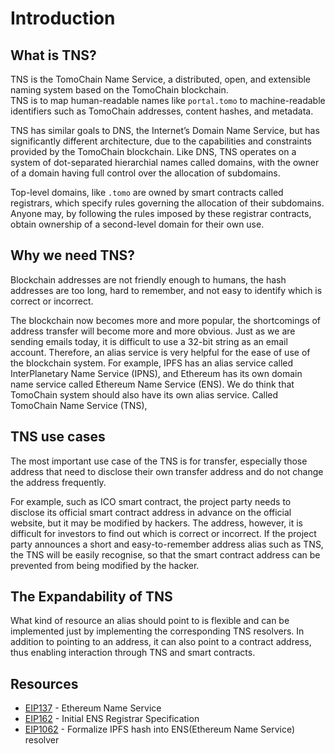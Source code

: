 # Introduction

## What is TNS?
TNS is the TomoChain Name Service, a distributed, open, and extensible naming system based on the TomoChain blockchain.  
TNS is to map human-readable names like `portal.tomo` to machine-readable identifiers such as TomoChain addresses, content hashes, and metadata.

TNS has similar goals to DNS, the Internet’s Domain Name Service, but has significantly different architecture, due to the capabilities and constraints provided by the TomoChain blockchain. Like DNS, TNS operates on a system of dot-separated hierarchial names called domains, with the owner of a domain having full control over the allocation of subdomains.

Top-level domains, like `.tomo` are owned by smart contracts called registrars, which specify rules governing the allocation of their subdomains. Anyone may, by following the rules imposed by these registrar contracts, obtain ownership of a second-level domain for their own use.

## Why we need TNS?
Blockchain addresses are not friendly enough to humans, the hash addresses are too long, hard to remember, and not easy to identify which is correct or incorrect.  

The blockchain now becomes more and more popular, the shortcomings of address transfer will become more and more obvious. Just as we are sending emails today, it is difficult to use a 32-bit string as an email account. Therefore, an alias service is very helpful for the ease of use of the blockchain system. For example, IPFS has an alias service called InterPlanetary Name Service (IPNS), and Ethereum has its own domain name service called Ethereum Name Service (ENS). We do think that TomoChain system should also have its own alias service. Called TomoChain Name Service (TNS),

## TNS use cases
The most important use case of the TNS is for transfer, especially those address that need to disclose their own transfer address and do not change the address frequently.

For example, such as ICO smart contract, the project party needs to disclose its official smart contract address in advance on the official website, but it may be modified by hackers. The address, however, it is difficult for investors to find out which is correct or incorrect. If the project party announces a short and easy-to-remember address alias such as TNS, the TNS will be easily recognise, so that the smart contract address can be prevented from being modified by the hacker.

## The Expandability of TNS
What kind of resource an alias should point to is flexible and can be implemented just by implementing the corresponding TNS resolvers. In addition to pointing to an address, it can also point to a contract address, thus enabling interaction through TNS and smart contracts.

## Resources
- [EIP137](https://github.com/ethereum/EIPs/blob/master/EIPS/eip-137.md) - Ethereum Name Service
- [EIP162](https://github.com/ethereum/EIPs/blob/master/EIPS/eip-162.md) - Initial ENS Registrar Specification
- [EIP1062](https://github.com/ethereum/EIPs/blob/master/EIPS/eip-1062.md) - Formalize IPFS hash into ENS(Ethereum Name Service) resolver
